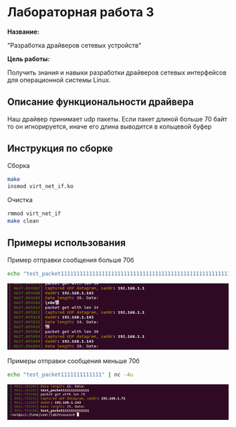 # Лабораторная работа 3

**Название:** 

"Разработка драйверов сетевых устройств"

**Цель работы:** 

Получить знания и навыки разработки драйверов сетевых
интерфейсов для операционной системы Linux.

## Описание функциональности драйвера

Наш драйвер принимает udp пакеты. Если пакет длиной больше 70 байт то он игнорируется, иначе его длина выводится в кольцевой буфер


## Инструкция по сборке

Сборка

```bash
make
insmod virt_net_if.ko
```

Очистка

```bash
rmmod virt_net_if
make clean
```

## Примеры использования

Пример отправки сообщения больше 70б

```bash
echo "test_packet1111111111111111111111111111111111111111111111111111111111111111111111111111111111111111111111111111111111111111111111111111111111111111111" | nc -4u 
```

![пример1](./images/ignorpacket.png)

Примеры отправки сообщения меньше 70б

```bash
echo "test_packet1111111111111" | nc -4u 
```

![пример1](./images/getpacket.png)
